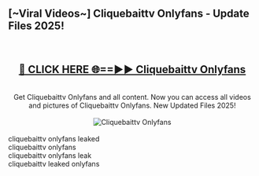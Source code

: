 <h2>[~Viral Videos~] Cliquebaittv Onlyfans - Update Files 2025!</h2>
<br>
<div align="center">
<h2><a href="https://betterlinks.top/A2PfLJ" rel="nofollow">🔴 CLICK HERE 🌐==►► Cliquebaittv Onlyfans</a></h2>
<br>
Get Cliquebaittv Onlyfans and all content. Now you can access all videos and pictures of Cliquebaittv Onlyfans. New Updated Files 2025!
<br>
<br>
<a href="https://betterlinks.top/A2PfLJ" rel="nofollow" data-target="animated-image.originalLink"><img src="https://i.ibb.co.com/WyWwxjT/player-gif2.gif" alt="Cliquebaittv Onlyfans" style="max-width: 100%; display: inline-block;" data-target="animated-image.originalImage"></a>
</div>
<br>
cliquebaittv onlyfans leaked<br>
cliquebaittv onlyfans<br>
cliquebaittv onlyfans leak<br>
cliquebaittv leaked onlyfans